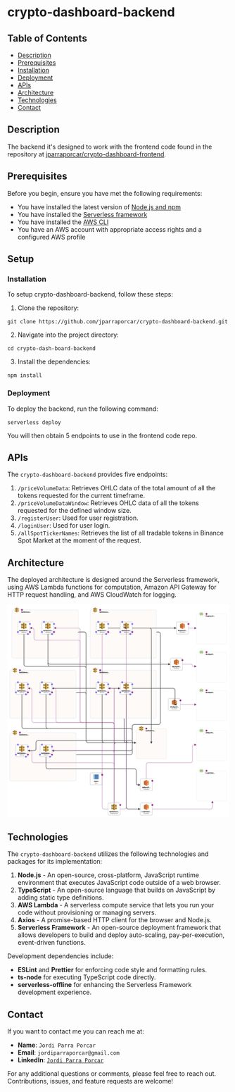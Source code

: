 # crypto-dashboard-backend

## Table of Contents
- [Description](#description)
- [Prerequisites](#prerequisites)
- [Installation](#installation)
- [Deployment](#deployment)
- [APIs](#apis)
- [Architecture](#architecture)
- [Technologies](#technologies)
- [Contact](#contact)

## Description

The backend it's designed to work with the frontend code found in the repository at [jparraporcar/crypto-dashboard-frontend](https://github.com/jparraporcar/crypto-dashboard-frontend).


## Prerequisites

Before you begin, ensure you have met the following requirements:

- You have installed the latest version of [Node.js and npm](https://nodejs.org/)
- You have installed the [Serverless framework](https://www.serverless.com/framework/docs/getting-started/)
- You have installed the [AWS CLI](https://aws.amazon.com/cli/)
- You have an AWS account with appropriate access rights and a configured AWS profile

## Setup

### Installation

To setup crypto-dashboard-backend, follow these steps:

1. Clone the repository:

```
git clone https://github.com/jparraporcar/crypto-dashboard-backend.git
```

2. Navigate into the project directory:

```
cd crypto-dash-board-backend
```

3. Install the dependencies:

```
npm install
```

### Deployment

To deploy the backend, run the following command:

```
serverless deploy

```

You will then obtain 5 endpoints to use in the frontend code repo.

## APIs

The `crypto-dashboard-backend` provides five endpoints:

1. `/priceVolumeData`: Retrieves OHLC data of the total amount of all the tokens requested for the current timeframe.
2. `/priceVolumeDataWindow`: Retrieves OHLC data of all the tokens requested for the defined window size.
3. `/registerUser`: Used for user registration.
4. `/loginUser`: Used for user login.
5. `/allSpotTickerNames`: Retrieves the list of all tradable tokens in Binance Spot Market at the moment of the request.

## Architecture

The deployed architecture is designed around the Serverless framework, using AWS Lambda functions for computation, Amazon API Gateway for HTTP request handling, and AWS CloudWatch for logging.

![Infrastructure Diagram](./screenshots/diagram.jpg)

## Technologies

The `crypto-dashboard-backend` utilizes the following technologies and packages for its implementation:

1. **Node.js** - An open-source, cross-platform, JavaScript runtime environment that executes JavaScript code outside of a web browser.
2. **TypeScript** - An open-source language that builds on JavaScript by adding static type definitions.
3. **AWS Lambda** - A serverless compute service that lets you run your code without provisioning or managing servers.
4. **Axios** - A promise-based HTTP client for the browser and Node.js.
5. **Serverless Framework** - An open-source deployment framework that allows developers to build and deploy auto-scaling, pay-per-execution, event-driven functions.

Development dependencies include:

- **ESLint** and **Prettier** for enforcing code style and formatting rules.
- **ts-node** for executing TypeScript code directly.
- **serverless-offline** for enhancing the Serverless Framework development experience.

## Contact

If you want to contact me you can reach me at:

- **Name**: `Jordi Parra Porcar`
- **Email**: `jordiparraporcar@gmail.com`
- **LinkedIn**: [`Jordi Parra Porcar`](https://www.linkedin.com/in/jordiparraporcar/)

For any additional questions or comments, please feel free to reach out. Contributions, issues, and feature requests are welcome!

